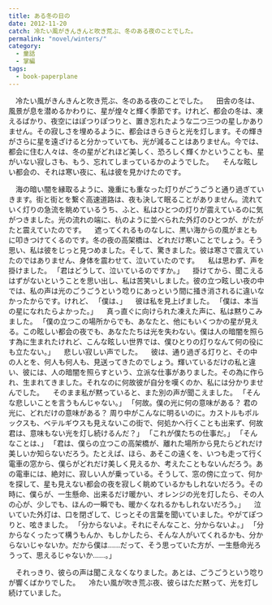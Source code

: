 ```yaml
---
title: ある冬の日の
date: 2012-11-20
catch: 冷たい風がきんきんと吹き荒ぶ、冬のある夜のことでした。
permalink: "novel/winters/"
category:
  - 童話
  - 掌編
tags:
  - book-paperplane
---
```


　冷たい風がきんきんと吹き荒ぶ、冬のある夜のことでした。
　田舎の冬は、風景が息を潜めるかわりに、星が煌々と輝く季節です。けれど、都会の冬は、凍えるばかり、夜空にはぽつりぽつりと、置き忘れたような二つ三つの星しかありません。その寂しさを埋めるように、都会はきらきらと光を灯します。その輝きがさらに星を遠ざけると分かっていても、光が減ることはありません。今では、都会に住む人々は、冬の星がどれほど美しく、恐ろしく輝くかということも、星がいない寂しさも、もう、忘れてしまっているかのようでした。
　そんな眩しい都会の、それは寒い夜に、私は彼を見かけたのです。

　海の暗い闇を縁取るように、幾重にも重なった灯りがごうごうと通り過ぎていきます。街と街とを繋ぐ高速道路は、夜も決して眠ることがありません。流れていく灯りの急流を眺めているうち、ふと、私はひとつの灯りが震えているのに気がつきました。光の流れの端に、杭のように並べられた外灯のひとつが、がたがたと震えていたのです。
　遮ってくれるものなしに、黒い海からの風がまともに叩きつけてくるのです。冬の夜の高架橋は、どれだけ寒いことでしょう。そう思い、私は彼をじっと見つめました。そして、驚きました。彼は寒さで震えていたのではありません、身体を震わせて、泣いていたのです。
　私は思わず、声を掛けました。
「君はどうして、泣いているのですか。」
　掛けてから、聞こえるはずがないということを思い出し、私は苦笑いしました。彼の立つ眩しい夜の中では、私の声は光のごうごうという唸りにあっという間に掻き消されるに違いなかったからです。けれど、
「僕は、」
　彼は私を見上げました。
「僕は、本当の星になれたらよかった。」
　真っ直ぐに向けられた凍えた声に、私は黙りこみました。
「僕の立つこの場所からでも、あなたと、他にもいくつかの星が見える。この眩しい都会の夜でも、あなたたちは光を失わない。僕は人の暗闇を照らす為に生まれたけれど、こんな眩しい世界では、僕ひとりの灯りなんて何の役にも立たない。」
　悲しい寂しい声でした。
　彼は、通り過ぎる灯りと、その中の人とを、何人も何人も、見送ってきたのでしょう。輝いているだけの私と違い、彼には、人の暗闇を照らすという、立派な仕事がありました。その為に作られ、生まれてきました。それなのに何故彼が自分を嘆くのか、私には分かりませんでした。
　そのまま私が黙っていると、また別の声が聞こえました。
「そんな悲しいことを言うもんじゃない。」
「何故。僕の光に何の意味がある？ 君の光に、どれだけの意味がある？ 周り中がこんなに明るいのに。カストルもポルックスも、ベテルギウスも見えないこの街で、何処かへ行くことも出来ず、何故君は、意味もない光を灯し続けるんだ？」
「これが僕たちの仕事だ。」
「そんなことは、」
「君は、僕らの立つこの高架橋が、離れた場所から見たらどれだけ美しいか知らないだろう。たとえば、ほら、あそこの遠くを、いつも走って行く電車の窓から、僕らがどれだけ美しく見えるか、考えたこともないんだろう。あの電車には、絶対に、寂しい人が乗っている。そうして、窓の傍に立って、何かを探して、星も見えない都会の夜を寂しく眺めているかもしれないだろう。その時に、僕らが、一生懸命、出来るだけ暖かい、オレンジの光を灯したら、その人の心が、少しでも、ほんの一瞬でも、暖かくなれるかもしれないだろう。」
　泣いていた外灯は、口を閉ざして、じっとその言葉を聞いていました。やがてぽつりと、呟きました。
「分からないよ。それにそんなこと、分からないよ。」
「分からなくったって構うもんか、もしかしたら、そんな人がいてくれるかも、分からないじゃないか。だから僕は……だって、そう思っていた方が、一生懸命光ろうって、思えるじゃないか……。」

　それっきり、彼らの声は聞こえなくなりました。あとは、ごうごうという唸りが響くばかりでした。
　冷たい風が吹き荒ぶ夜、彼らはただ黙って、光を灯し続けていました。